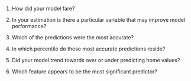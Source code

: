 1. How did your model fare?

2. In your estimation is there a particular variable that may improve model performance?

3. Which of the predictions were the most accurate?

4. In which percentile do these most accurate predictions reside?

5. Did your model trend towards over or under predicting home values?

6. Which feature appears to be the most significant predictor?

